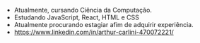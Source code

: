 -  Atualmente, cursando Ciência da Computação.
-  Estudando JavaScript, React, HTML e CSS
-  Atualmente procurando estagiar afim de adquirir experiência.
-   https://www.linkedin.com/in/arthur-carlini-470072221/
